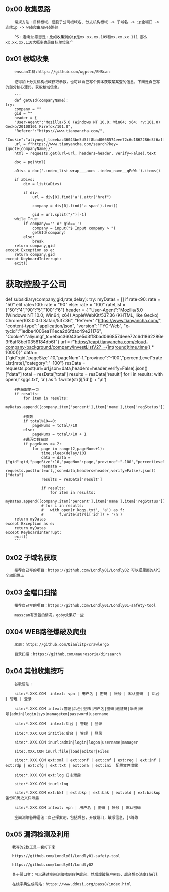 ## 0x00 收集思路

        常规方法：目标根域、控股子公司根域名、分支机构根域 -> 子域名 -> ip全端口 -> 连续ip -> web爬虫及web路径
        
        PS：连续ip意思是：比如收集到的ip是xx.xx.xx.109和xx.xx.xx.111 那么xx.xx.xx.110大概率也是目标单位资产

## 0x01 根域收集

        enscan工具:https://github.com/wgpsec/ENScan
        
        记得加上分支机构根域获取参数，也可以自己写个脚本获取某某查的信息，下面是自己写的部分核心源码，获取根域信息。
        
        ```
        def getGId(companyName):
	try:
		company = ""
		gid = ""
		header = {
		"User-Agent":"Mozilla/5.0 (Windows NT 10.0; Win64; x64; rv:101.0) Gecko/20100101 Firefox/101.0",
		"Referer":"https://www.tianyancha.com/",
		"Cookie":"aliyungf_tc=ebac36043be5d3ff8bad0668574eee72c6d1862286e3f6aff8bef0358184db6f"}
		url = f"https://www.tianyancha.com/search?key={quote(companyName)}"
		html = requests.get(url=url, headers=header, verify=False).text

		doc = pq(html)

		aDivs = doc('.index_list-wrap___axcs .index_name__qEdWi').items()

		if aDivs:
			div = list(aDivs)

			if div:
				url = div[0].find('a').attr("href")

				company = div[0].find('a span').text()

				gid = url.split("/")[-1]
		while True:
			if company=='' or gid=='':
				company = input("$ Input company > ")
				getGId(company)
			else:
				break
		return company,gid
	except Exception as e:
		return company,gid
	except KeyboardInterrupt:
		exit()

# 获取控股子公司
def subsidiary(company,gid,rate,delay):
	try:
		myDatas = []
		if rate<90:
			rate = "50"
		elif rate<100:
			rate = "90"
		else:
			rate = "100"
		rateList = {"50":"4","90":"5","100":"6"}
		header = {
		"User-Agent":"Mozilla/5.0 (Windows NT 10.0; Win64; x64) AppleWebKit/537.36 (KHTML, like Gecko) Chrome/103.0.0.0 Safari/537.36",
		"Referer":"https://www.tianyancha.com/",
		"content-type":"application/json",
		"version":"TYC-Web",
		"x-tycid":"1edbe4006ea111eca2d6fdac49e21176",
		"Cookie":"aliyungf_tc=ebac36043be5d3ff8bad0668574eee72c6d1862286e3f6aff8bef0358184db6f"}
		url = f"https://capi.tianyancha.com/cloud-company-background/company/investListV2?_={int(round(time.time() * 1000))}"
		data = {"gid":gid,"pageSize":10,"pageNum":1,"province":"-100","percentLevel":rateList[rate],"category":"-100"}
		resData = requests.post(url=url,json=data,headers=header,verify=False).json()["data"]
		total = resData['total']
		results = resData['result']
		for i in results:
			with open(r'kggs.txt', 'a') as f:
				f.write(str(i['id']) + '\n')

		#先获取第一页
		if results:
			for item in results:
				myDatas.append([company,item['percent'],item['name'],item['regStatus']])

			#页数
			if total%10==0:
				pageNums = total//10
			else:
				pageNums = total//10 + 1
			#遍历页数获取
			if pageNums >= 2:
				for page in range(2,pageNums+1):
					time.sleep(delay/10)
					data = data = {"gid":gid,"pageSize":10,"pageNum":page,"province":"-100","percentLevel":rateList[rate],"category":"-100"}
					resData = requests.post(url=url,json=data,headers=header,verify=False).json()["data"]
					results = resData['result']

					if results:
						for item in results:
							myDatas.append([company,item['percent'],item['name'],item['regStatus']])
					# for i in results:
					# 	with open(r'kggs.txt', 'a') as f:
					# 		f.write(str(i['id']) + '\n')
		return myDatas
	except Exception as e:
		return myDatas
	except KeyboardInterrupt:
		exit()
        ```
        
## 0x02 子域名获取

        推荐自己写的项目：https://github.com/Londly01/Londly02 可以把里面的API全部配置上
        
## 0x03 全端口扫描

       
        推荐自己写的项目：https://github.com/Londly01/Londly01-safety-tool 
        
        masscan有丢包的情况，goby效果好一些

## 0X04 WEB路径爆破及爬虫
        
        爬虫：https://github.com/Qianlitp/crawlergo
        
        目录扫描：https://github.com/maurosoria/dirsearch
        
        
        
        
## 0x04 其他收集技巧

        谷歌语法：

        site:*.XXX.COM  intext: vpn | 用户名 | 密码 | 帐号 | 默认密码  | 后台 | 管理 | 登录
        
        site:*.XXX.COM intext:管理|后台|登陆|用户名|密码|验证码|系统|帐号|admin|login|sys|managetem|password|username
        
        site:*.XXX.COM  intext:后台 | 管理 | 登录
        
        site:*.XXX.COM intitle:后台 | 管理 | 登录
        
        site:*.XXX.COM inurl:admin|login|logon|username|manager
        
        site:.XXX.COM inurl:file|load|editor|Files
        
        site:*.XXX.COM ext:xml | ext:conf | ext:cnf | ext:reg | ext:inf | ext:rdp | ext:cfg | ext:txt | ext:ora | ext:ini  配置文件泄露

        site:*.XXX.COM ext:log 日志泄露
        
        site:*.XXX.COM inurl:log

        site:*.XXX.COM ext:bkf | ext:bkp | ext:bak | ext:old | ext:backup 备份和历史文件泄露
        
        site:*.XXX.COM intext: vpn | 用户名 | 密码 | 帐号 | 默认密码
        
        空间测绘各种语法：自己探索吧，包括后台，开放端口，敏感信息，js等等

## 0x05 漏洞检测及利用

       我写的2款工具一套打下来
       
       https://github.com/Londly01/Londly01-safety-tool 
       
       https://github.com/Londly01/Londly02
       
       关于弱口令：可以通过空间测绘找到各种后台，然后爆破账户密码，后台想办法拿shell
       
       在线字典生成网站：https://www.ddosi.org/pass8/index.html
       
       
